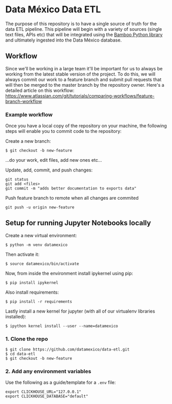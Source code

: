 # Data México Data ETL

The purpose of this repository is to have a single source of truth for the data ETL pipeline. This pipeline will begin with a variety of sources (single text files, APIs etc) that will be integrated using the [Bamboo Python library](https://github.com/Datawheel/bamboo-lib) and ultimately ingested into the Data México database.

## Workflow

Since we'll be working in a large team it'll be important for us to always be working from the latest stable version of the project. To do this, we will always commit our work to a feature branch and submit pull requests that will then be merged to the master branch by the repository owner. Here's a detailed article on this workflow: https://www.atlassian.com/git/tutorials/comparing-workflows/feature-branch-workflow

### Example workflow

Once you have a local copy of the repository on your machine, the following steps will enable you to commit code to the repository:

Create a new branch:

```commandline
$ git checkout -b new-feature
```

...do your work, edit files, add new ones etc...

Update, add, commit, and push changes:
```commandline
git status
git add <files>
git commit -m "adds better documentation to exports data"
```

Push feature branch to remote when all changes are commited

```commandline
git push -u origin new-feature
```

## Setup for running Jupyter Notebooks locally

Create a new virtual environment:

```commandline
$ python -m venv datamexico
```

Then activate it:

```commandline
$ source datamexico/bin/activate
```

Now, from inside the environment install ipykernel using pip:

```commandline
$ pip install ipykernel
```

Also install requirements:

```commandline
$ pip install -r requirements
```

Lastly install a new kernel for jupyter (with all of our virtualenv libraries installed):

```commandline
$ ipython kernel install --user --name=datamexico
```


### 1. Clone the repo

```commandline
$ git clone https://github.com/datamexico/data-etl.git
$ cd data-etl
$ git checkout -b new-feature
```

### 2. Add any environment variables

Use the following as a guide/template for a `.env` file:

```
export CLICKHOUSE_URL="127.0.0.1"
export CLICKHOUSE_DATABASE="default"
```
